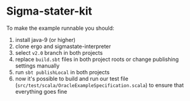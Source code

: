 # Sigma-stater-kit
To make the example runnable you should:
1. install java-9 (or higher)
2. clone ergo and sigmastate-interpreter
3. select `v2.0` branch in both projects
4. replace `build.sbt` files in both project roots or change publishing settings manually
5. run `sbt publishLocal` in both projects
6. now it's possible to build and run our test file (`src/test/scala/OracleExampleSpecification.scala`) to ensure that 
    everything goes fine